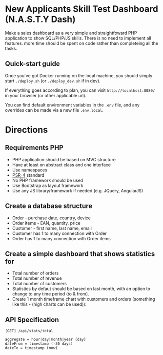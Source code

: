 # New Applicants Skill Test Dashboard (N.A.S.T.Y Dash)

Make a sales dashboard as a very simple and straightfoward PHP application to show SQL/PHP/JS skills. There is no need to implement all features. more time should be spent on code rather than completeing all the tasks.

## Quick-start guide
Once you've got Docker running on the local machine, you should simply start `./deploy.sh` (or `./deploy_dev.sh` if in dev).

If everything goes according to plan, you can visit `http://localhost:8080/` in your browser (or other applicable url).

You can find default environment variables in the `.env` file, and any overrides can be made via a new file `.env.local`.

# Directions

## Requirements PHP
- PHP application should be based on MVC structure
- Have at least on abstract class and one interface
- Use namespaces
- [PSR-4](http://www.php-fig.org/psr/psr-4/) standard
- No PHP framework should be used
- Use Bootstrap as layout framework
- Use any JS library/framework if needed (e.g. JQuery, AngularJS)

## Create a database structure
- Order - purchase date, country, device
- Order items - EAN, quantity, price
- Customer - first name, last name, email
- Customer has 1 to many connection with Order
- Order has 1 to many connection with Order items

## Create a simple dashboard that shows statistics for
- Total number of orders
- Total number of revenue
- Total number of customers
- Statistics by defaut should be based on last month, with an option to change to any time period (to & from).
- Create 1 month timeframe chart with customers and orders (something like this - (high charts can be used)):

## API Specification

```
[GET] /api/stats/total

aggregate = hour|day|month|year (day)
dateFrom = timestamp (-30 days)
dateTo = timestamp (now)
```
